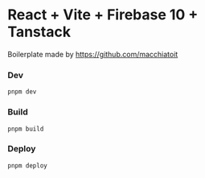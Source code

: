 # React + Vite + Firebase 10 + Tanstack

Boilerplate made by https://github.com/macchiatoit

### Dev

`pnpm dev`

### Build

`pnpm build`

### Deploy

`pnpm deploy`
